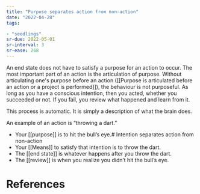 ```yaml
---
title: "Purpose separates action from non-action"
date: "2022-04-28"
tags:

- "seedlings"
sr-due: 2022-05-01
sr-interval: 3
sr-ease: 268
---
```


An end state does not have to satisfy a purpose for an action to occur. The most important part of an action is the articulation of purpose. Without articulating one's purpose before an action ([[Purpose is articulated before an action or a project is performed]]), the behaviour is not purposeful. As long as you have a conscious intention, then you acted, whether you succeeded or not. If you fail, you review what happened and learn from it.

This process is automatic. It is simply a description of what the brain does.

An example of an action is “throwing a dart.”

- Your [[purpose]] is to hit the bull’s eye.# Intention separates action from non-action
- Your [[Means]] to satisfy that intention is to throw the dart.
- The [[end state]] is whatever happens after you throw the dart.
- The [[review]] is when you realize you didn’t hit the bull’s eye.

# References

